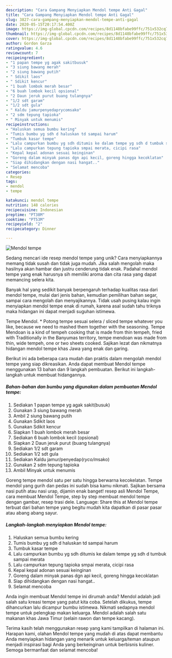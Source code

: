 ```yaml
---
description: "Cara Gampang Menyiapkan Mendol tempe Anti Gagal"
title: "Cara Gampang Menyiapkan Mendol tempe Anti Gagal"
slug: 3827-cara-gampang-menyiapkan-mendol-tempe-anti-gagal
date: 2020-05-15T20:17:54.400Z
image: https://img-global.cpcdn.com/recipes/8d1148bfabe99ffc/751x532cq70/mendol-tempe-foto-resep-utama.jpg
thumbnail: https://img-global.cpcdn.com/recipes/8d1148bfabe99ffc/751x532cq70/mendol-tempe-foto-resep-utama.jpg
cover: https://img-global.cpcdn.com/recipes/8d1148bfabe99ffc/751x532cq70/mendol-tempe-foto-resep-utama.jpg
author: Gordon Garza
ratingvalue: 4.6
reviewcount: 7
recipeingredient:
- "1 papan tempe yg agak sakitbusuk"
- "3 siung bawang merah"
- "2 siung bawang putih"
- " Sdikit laos"
- " Sdikit kencur"
- "1 buah lombok merah besar"
- "6 buah lombok kecil opsional"
- "2 Daun jeruk purut buang tulangnya"
- "1/2 sdt garam"
- "1/2 sdt gula"
- " Kaldu jamurpenyedaprycomsako"
- "2 sdm tepung tapioka"
- " Minyak untuk menumis"
recipeinstructions:
- "Haluskan semua bumbu kering"
- "Tumis bumbu yg sdh d haluskan td sampai harum"
- "Tumbuk kasar tempe"
- "Lalu campurkan bumbu yg sdh ditumis ke dalam tempe yg sdh d tumbuk sampai merata"
- "Lalu campurkan tepung tapioka smpai merata, cicipi rasa"
- "Kepal kepal adonan sesuai keinginan"
- "Goreng dalam minyak panas dgn api kecil, goreng hingga kecoklatan"
- "Siap dihidangkan dengan nasi hangat.."
- "Selamat mencoba"
categories:
- Resep
tags:
- mendol
- tempe

katakunci: mendol tempe 
nutrition: 148 calories
recipecuisine: Indonesian
preptime: "PT38M"
cooktime: "PT53M"
recipeyield: "2"
recipecategory: Dinner

---
```



![Mendol tempe](https://img-global.cpcdn.com/recipes/8d1148bfabe99ffc/751x532cq70/mendol-tempe-foto-resep-utama.jpg)

Sedang mencari ide resep mendol tempe yang unik? Cara menyiapkannya memang tidak susah dan tidak juga mudah. Jika salah mengolah maka hasilnya akan hambar dan justru cenderung tidak enak. Padahal mendol tempe yang enak harusnya sih memiliki aroma dan cita rasa yang dapat memancing selera kita.

Banyak hal yang sedikit banyak berpengaruh terhadap kualitas rasa dari mendol tempe, mulai dari jenis bahan, kemudian pemilihan bahan segar, sampai cara mengolah dan menyajikannya. Tidak usah pusing kalau ingin menyiapkan mendol tempe enak di rumah, karena asal sudah tahu triknya maka hidangan ini dapat menjadi suguhan istimewa.

Tempe Mendol. * Potong tempe sesuai selera / sliced tempe whatever you like, because we need to mashed them together with the seasoning. Tempe Mendoan is a kind of tempeh cooking that is made from thin tempeh, fried with Traditionally in the Banyumas territory, tempe mendoan was made from thin, wide tempeh, one or two sheets cooked. Sajikan lezat dan nikmatnya hidangan mendol tempe khas Jawa yang enak dan garing.


Berikut ini ada beberapa cara mudah dan praktis dalam mengolah mendol tempe yang siap dikreasikan. Anda dapat membuat Mendol tempe menggunakan 13 bahan dan 9 langkah pembuatan. Berikut ini langkah-langkah untuk membuat hidangannya.

<!--inarticleads1-->

##### Bahan-bahan dan bumbu yang digunakan dalam pembuatan Mendol tempe:

1. Sediakan 1 papan tempe yg agak sakit(busuk)
1. Gunakan 3 siung bawang merah
1. Ambil 2 siung bawang putih
1. Gunakan  Sdikit laos
1. Gunakan  Sdikit kencur
1. Siapkan 1 buah lombok merah besar
1. Sediakan 6 buah lombok kecil (opsional)
1. Siapkan 2 Daun jeruk purut (buang tulangnya)
1. Sediakan 1/2 sdt garam
1. Sediakan 1/2 sdt gula
1. Sediakan  Kaldu jamur/penyedap(r*yco/m*sako)
1. Gunakan 2 sdm tepung tapioka
1. Ambil  Minyak untuk menumis


Goreng tempe mendol satu per satu hingga berwarna kecokelatan. Tempe mendol yang gurih dan pedas ini sudah bisa kamu nikmati. Sajikan bersama nasi putih atau nasi urap, dijamin enak banget! resep asli Mendol Tempe, cara membuat Mendol Tempe, step by step membuat mendol tempe dengan gambar, resep trasi dele. Language: Share this at Mendol tempe terbuat dari bahan tempe yang begitu mudah kita dapatkan di pasar pasar atau abang abang sayur. 

<!--inarticleads2-->

##### Langkah-langkah menyiapkan Mendol tempe:

1. Haluskan semua bumbu kering
1. Tumis bumbu yg sdh d haluskan td sampai harum
1. Tumbuk kasar tempe
1. Lalu campurkan bumbu yg sdh ditumis ke dalam tempe yg sdh d tumbuk sampai merata
1. Lalu campurkan tepung tapioka smpai merata, cicipi rasa
1. Kepal kepal adonan sesuai keinginan
1. Goreng dalam minyak panas dgn api kecil, goreng hingga kecoklatan
1. Siap dihidangkan dengan nasi hangat..
1. Selamat mencoba


Anda ingin membuat Mendol tempe ini dirumah anda? Mendol adalah jadi salah satu kreasi tempe yang patut kita coba. Setelah dikukus, tempe dihancurkan lalu dicampur bumbu istimewa. Nikmati sedapnya mendol tempe untuk pelengkap makan keluarga. Mendol adalah salah satu makanan khas Jawa Timur (selain rawon dan tempe kacang). 

Terima kasih telah menggunakan resep yang kami tampilkan di halaman ini. Harapan kami, olahan Mendol tempe yang mudah di atas dapat membantu Anda menyiapkan hidangan yang menarik untuk keluarga/teman ataupun menjadi inspirasi bagi Anda yang berkeinginan untuk berbisnis kuliner. Semoga bermanfaat dan selamat mencoba!

